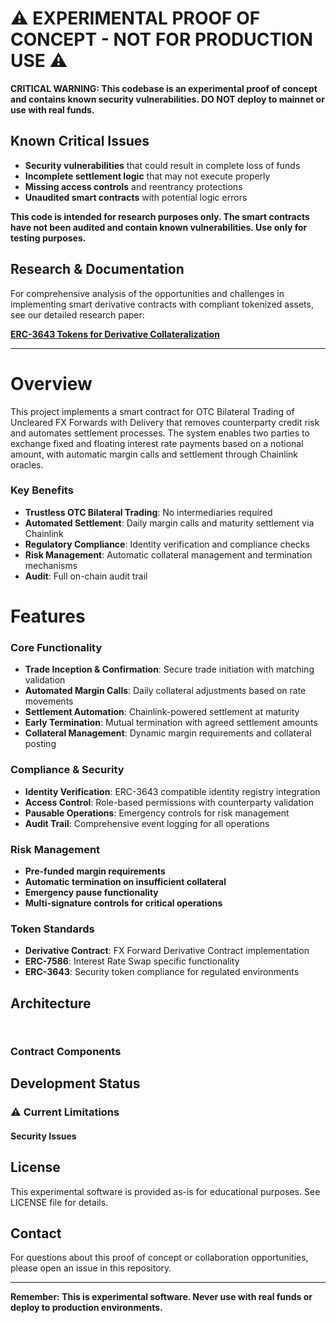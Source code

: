 # ⚠️ EXPERIMENTAL PROOF OF CONCEPT - NOT FOR PRODUCTION USE ⚠️

**CRITICAL WARNING: This codebase is an experimental proof of concept and contains known security vulnerabilities. DO NOT deploy to mainnet or use with real funds.**

## Known Critical Issues
- **Security vulnerabilities** that could result in complete loss of funds
- **Incomplete settlement logic** that may not execute properly
- **Missing access controls** and reentrancy protections
- **Unaudited smart contracts** with potential logic errors

**This code is intended for research purposes only. The smart contracts have not been audited and contain known vulnerabilities. Use only for testing purposes.**

## Research & Documentation

For comprehensive analysis of the opportunities and challenges in implementing smart derivative contracts with compliant tokenized assets, see our detailed research paper:

**[ERC-3643 Tokens for Derivative Collateralization](docs/ERC-3643-Tokens-for-Derivative-Collateralization.pdf)**

---

# Overview

This project implements a smart contract for OTC Bilateral Trading of Uncleared FX Forwards with Delivery that removes counterparty credit risk and automates settlement processes. 
The system enables two parties to exchange fixed and floating interest rate payments based on a notional amount, with automatic margin calls and settlement through Chainlink oracles.

### Key Benefits

- **Trustless OTC Bilateral Trading**: No intermediaries required
- **Automated Settlement**: Daily margin calls and maturity settlement via Chainlink
- **Regulatory Compliance**: Identity verification and compliance checks
- **Risk Management**: Automatic collateral management and termination mechanisms
- **Audit**: Full on-chain audit trail

# Features

### Core Functionality
- **Trade Inception & Confirmation**: Secure trade initiation with matching validation
- **Automated Margin Calls**: Daily collateral adjustments based on rate movements
- **Settlement Automation**: Chainlink-powered settlement at maturity
- **Early Termination**: Mutual termination with agreed settlement amounts
- **Collateral Management**: Dynamic margin requirements and collateral posting

### Compliance & Security
- **Identity Verification**: ERC-3643 compatible identity registry integration
- **Access Control**: Role-based permissions with counterparty validation
- **Pausable Operations**: Emergency controls for risk management
- **Audit Trail**: Comprehensive event logging for all operations

### Risk Management

- **Pre-funded margin requirements**
- **Automatic termination on insufficient collateral**
- **Emergency pause functionality**
- **Multi-signature controls for critical operations**

### Token Standards
- **Derivative Contract**: FX Forward Derivative Contract implementation
- **ERC-7586**: Interest Rate Swap specific functionality
- **ERC-3643**: Security token compliance for regulated environments

##  Architecture

```


```


### Contract Components




## Development Status

### ⚠️ Current Limitations



#### Security Issues


## License

This experimental software is provided as-is for educational purposes. See LICENSE file for details.

## Contact

For questions about this proof of concept or collaboration opportunities, please open an issue in this repository.

---

**Remember: This is experimental software. Never use with real funds or deploy to production environments.**

